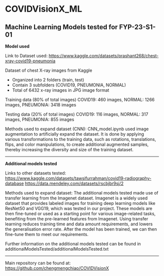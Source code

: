 # COVIDVisionX_ML
Machine Learning Models tested for FYP-23-S1-01
---

**Model used**

Link to Dataset used: 
https://www.kaggle.com/datasets/prashant268/chest-xray-covid19-pneumonia

Dataset of chest X-ray images from Kaggle
- Organized into 2 folders (train, test)
- Contain 3 subfolders (COVID19, PNEUMONIA, NORMAL)
- Total of 6432 x-ray images in JPG image format

Training data (80% of total images)
COVID19: 460 images,
NORMAL: 1266 images,
PNEUMONIA: 3418 images

Testing data (20% of total images)
COVID19: 116 images,
NORMAL: 317 images,
PNEUMONIA: 855 images

Methods used to expand dataset (CNN):
CNN_model.ipynb used image augmentation to artificially expand the dataset. It is done by applying various transformations to the training data, such as rotations, translations, flips, and color manipulations, to create additional augmented samples, thereby increasing the diversity and size of the training dataset.

---

**Additional models tested**

Links to other datasets tested:
https://www.kaggle.com/datasets/tawsifurrahman/covid19-radiography-database
https://data.mendeley.com/datasets/rscbjbr9sj/2

Methods used to expand dataset:
The additional models tested made use of transfer learning from the Imagenet dataset. Imagenet is a widely used dataset that provides labeled images for training deep learning models like ResNet50 and VGG19, which was tested in our project. These models are then fine-tuned or used as a starting point for various image-related tasks, benefiting from the pre-learned features from Imagenet. Using transfer learning reduces training time and data amount requirements, and lowers the generalisation error rate. After the model has been trained, we can then fine-tune them to meet our requirements.

Further information on the additional models tested can be found in additionalModelsTested/additionalModelsTested.txt

---
Main repository can be found at: https://github.com/chengmengchiao/COVIDVisionX
